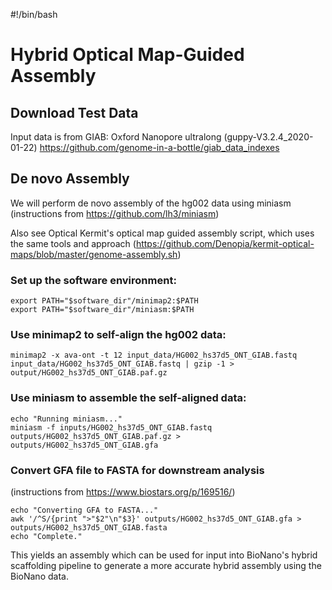 #!/bin/bash

# Hybrid Optical Map-Guided Assembly

## Download Test Data
Input data is from GIAB: Oxford Nanopore ultralong (guppy-V3.2.4_2020-01-22)
https://github.com/genome-in-a-bottle/giab_data_indexes

## De novo Assembly
We will perform de novo assembly of the hg002 data using miniasm (instructions from https://github.com/lh3/miniasm)

Also see Optical Kermit's optical map guided assembly script, which uses the
same tools and approach (https://github.com/Denopia/kermit-optical-maps/blob/master/genome-assembly.sh)

### Set up the software environment:

```
export PATH="$software_dir"/minimap2:$PATH
export PATH="$software_dir"/miniasm:$PATH
```

### Use minimap2 to self-align the hg002 data:

```echo "Running minimap2..."
minimap2 -x ava-ont -t 12 input_data/HG002_hs37d5_ONT_GIAB.fastq input_data/HG002_hs37d5_ONT_GIAB.fastq | gzip -1 > output/HG002_hs37d5_ONT_GIAB.paf.gz
```

### Use miniasm to assemble the self-aligned data:

```
echo "Running miniasm..."
miniasm -f inputs/HG002_hs37d5_ONT_GIAB.fastq outputs/HG002_hs37d5_ONT_GIAB.paf.gz > outputs/HG002_hs37d5_ONT_GIAB.gfa
```

### Convert GFA file to FASTA for downstream analysis 
(instructions from https://www.biostars.org/p/169516/)

```
echo "Converting GFA to FASTA..."
awk '/^S/{print ">"$2"\n"$3}' outputs/HG002_hs37d5_ONT_GIAB.gfa > outputs/HG002_hs37d5_ONT_GIAB.fasta
echo "Complete."
```

This yields an assembly which can be used for input into BioNano's hybrid scaffolding pipeline to generate a more accurate hybrid assembly using the BioNano data.
